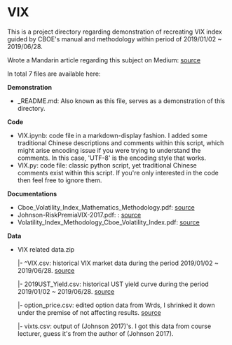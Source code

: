 # VIX
This is a project directory regarding demonstration of recreating VIX index guided by CBOE's manual and methodology within period of 2019/01/02 ~ 2019/06/28.

Wrote a Mandarin article regarding this subject on Medium: [source](https://medium.com/@oscar0936330161/與實際資料相關性-99-67-vix-實作背後的技術揭秘-0a705f821550)

In total 7 files are available here:

**Demonstration**
- _README.md: Also known as this file, serves as a demonstration of this directory.

**Code**
- VIX.ipynb: code file in a markdown-display fashion. I added some traditional Chinese descriptions and comments within this script, which might arise encoding issue if you were trying to understand the comments. In this case, 'UTF-8' is the encoding style that works.
- VIX.py: code file: classic python script, yet traditional Chinese comments exist within this script. If you're only interested in the code then feel free to ignore them.

**Documentations**
- Cboe_Volatility_Index_Mathematics_Methodology.pdf: [source](https://cdn.cboe.com/api/global/us_indices/governance/VIX_Methodology.pdf)
- Johnson-RiskPremiaVIX-2017.pdf: : [source](https://cdn.cboe.com/api/global/us_indices/governance/Cboe_Volatility_Index_Mathematics_Methodology.pdf)
- Volatility_Index_Methodology_Cboe_Volatility_Index.pdf: [source](https://cdn.cboe.com/api/global/us_indices/governance/Cboe_Volatility_Index_Mathematics_Methodology.pdf)

**Data**
- VIX related data.zip

  |- ^VIX.csv: historical VIX market data during the period 2019/01/02 ~ 2019/06/28. [source](https://finance.yahoo.com/quote/%5EVIX/history/)

  |- 2019UST_Yield.csv: historical UST yield curve during the period 2019/01/02 ~ 2019/06/28. [source](https://home.treasury.gov/resource-center/data-chart-center/interest-rates/TextView?type=daily_treasury_yield_curve&field_tdr_date_value_month=202405)

  |- option_price.csv: edited option data from Wrds, I shrinked it down under the premise of not affecting results. [source](https://wrds-www.wharton.upenn.edu/)

  |- vixts.csv: output of (Johnson 2017)'s. I got this data from course lecturer, guess it's from the author of (Johnson 2017).
